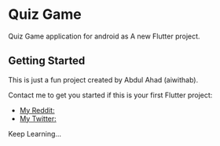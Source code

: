 # Quiz Game

Quiz Game application for android as A new Flutter project.

## Getting Started

This is just a fun project created by Abdul Ahad (aiwithab).

Contact me to get you started if this is your first Flutter project:

- [My Reddit: ](https://reddit.com/u/aiwithab)
- [My Twitter: ](https://twitter.com/aiwithab)

Keep Learning...
